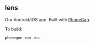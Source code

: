 ## lens

Our Android/iOS app. Built with [PhoneGap](http://phonegap.com/).

To build:

    phonegun run ios
